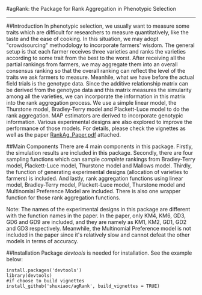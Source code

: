 #agRank: the Package for Rank Aggregation in Phenotypic Selection

------

##Introduction
In phenotypic selection, we usually want to measure some traits which are difficult for researchers to measure quantitatively, like the taste and the ease of cooking. In this situation, we may adopt "crowdsourcing" methodology to incorporate farmers' wisdom. The general setup is that each farmer receives three varieties and ranks the varieties according to some trait from the best to the worst. After receiving all the partial rankings from farmers, we may aggregate them into an overall consensus ranking so that the overall ranking can reflect the level of the traits we ask farmers to measure. Meanhile, what we have before the actual field trials is the genotype data. Since the additive relationship matrix can be derived from the genotype data and this matrix measures the simularity among all the varieties, we can incorporate the information in this matrix into the rank aggregation process. We use a simple linear model, the Thurstone model, Bradley-Terry model and Plackett-Luce model to do the rank aggregation. MAP estimators are derived to incorporate genotypic information. Various experimental designs are also explored to improve the performance of those models. For details, please check the vignettes as well as the paper [RankAg_Paper.pdf](https://github.com/shuxiaoc/agRank/blob/master/RankAg_Paper.pdf) attached.

##Main Components
There are 4 main components in this package. Firstly, the simulation results are included in this package. Secondly, there are four sampling functions which can sample *complete* rankings from Bradley-Terry model, Plackett-Luce model, Thurstone model and Mallows model. Thirdly, the function of generating experimental designs (allocation of varieties to farmers) is included. And lastly, rank aggregation functions using linear model, Bradley-Terry model, Plackett-Luce model, Thurstone model and Multinomial Preference Model are included. There is also one wrapper function for those rank aggregation functions. 

Note: The names of the experimental designs in this package are different with the function names in the paper. In the paper, only KM4, KM6, GD3, GD6 and GD9 are included, and they are namely as KM1, KM2, GD1, GD2 and GD3 respectively. Meanwhile, the Multinomial Preference model is not included in the paper since it's relatively slow and cannot defeat the other models in terms of accuracy.

##Installation
Package *devtools* is needed for installation. See the example below:
```{r}
install.packages('devtools')
library(devtools)
#if choose to build vignettes
install_github('shuxiaoc/agRank', build_vignettes = TRUE)
```


